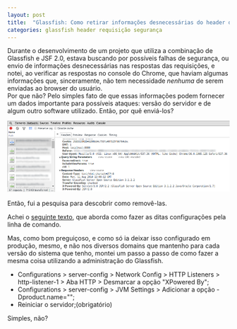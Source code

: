 ```yaml
---
layout: post
title:  "Glassfish: Como retirar informações desnecessárias do header da requisição"
categories: glassfish header requisição segurança
---
```


Durante o desenvolvimento de um projeto que utiliza a combinação de Glassfish e JSF 2.0, estava buscando por possíveis falhas de segurança, ou envio de informações desnecessárias nas respostas das requisições, e notei, ao verificar as respostas no console do Chrome, que haviam algumas informações que, sinceramente, não tem necessidade *nenhuma* de serem enviadas ao browser do usuário.  
Por que não? Pelo simples fato de que essas informações podem fornecer um dados importante para possíveis ataques: versão do servidor e de algum outro software utilizado. Então, por quê enviá-los?

![Cabeçalhos de resposta do Glassfish][glassfish-cabeçalho-resposta]

Então, fui a pesquisa para descobrir como removê-las.  

Achei o [seguinte texto](http://alexismp.wordpress.com/2010/09/07/chameleon-glassfish-x-powered-by-and-server/), que aborda como fazer as ditas configurações pela linha de comando.  

Mas, como bom preguiçoso, e como só ia deixar isso configurado em produção, mesmo, e não nos diversos domains que mantenho para cada versão do sistema que tenho, montei um passo a passo de como fazer a mesma coisa utilizando a administração do Glassfish.

*   Configurations > server-config > Network Config > HTTP Listeners > http-listener-1 > Aba HTTP > Desmarcar a opção "XPowered By";
*   Configurations > server-config > JVM Settings > Adicionar a opção -Dproduct.name="";   
*   Reiniciar o servidor;(obrigatório)   

Simples, não?

[glassfish-cabeçalho-resposta]: /images/glassfish-resposta-cabecalho.png